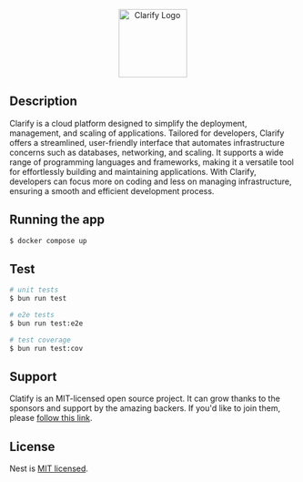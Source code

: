 <p align="center">
  <a href="https://clarify.albasyir.net/" target="blank">
    <img src="https://nestjs.com/img/logo-small.svg" width="120" alt="Clarify Logo" />
  </a>
</p>

## Description

Clarify is a cloud platform designed to simplify the deployment, management, and scaling of applications. Tailored for developers, Clarify offers a streamlined, user-friendly interface that automates infrastructure concerns such as databases, networking, and scaling. It supports a wide range of programming languages and frameworks, making it a versatile tool for effortlessly building and maintaining applications. With Clarify, developers can focus more on coding and less on managing infrastructure, ensuring a smooth and efficient development process.

## Running the app

```bash
$ docker compose up
```

## Test

```bash
# unit tests
$ bun run test

# e2e tests
$ bun run test:e2e

# test coverage
$ bun run test:cov
```

## Support

Clatify is an MIT-licensed open source project. It can grow thanks to the sponsors and support by the amazing backers. If you'd like to join them, please [follow this link](https://github.com/sponsors/albasyir).

## License
Nest is [MIT licensed](./LICENSE).
